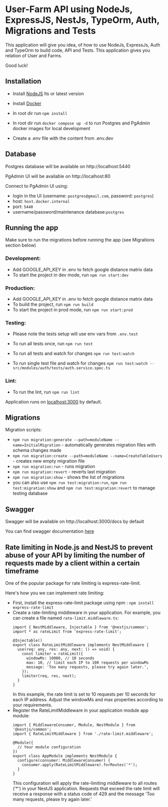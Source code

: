 # User-Farm API using NodeJs, ExpressJS, NestJs, TypeOrm, Auth, Migrations and Tests

This application will give you idea, of how to use NodeJs, ExpressJs, Auth and TypeOrm to build code, API and Tests.
This application gives you relation of User and Farms.

Good luck!

## Installation

- Install [NodeJS](https://nodejs.org/en/) lts or latest version
- Install [Docker](https://www.docker.com/get-started/)

- In root dir run `npm install`
- In root dir run `docker compose up -d` to run Postgres and PgAdmin docker images for local development
- Create a .env file with the content from .env.dev

## Database

Postgres database will be available on http://localhost:5440

PgAdmin UI will be available on http://localhost:80

Connect to PgAdmin UI using:

- login in the UI (username: `postgres@gmail.com`, password: `postgres`)
- host: `host.docker.internal`
- port: `5440`
- username/password/maintenance database:`postgres`

## Running the app

Make sure to run the migrations before running the app (see Migrations section below)

### Development:

- Add GOOGLE_API_KEY in .env to fetch google distance matrix data
- To start the project in dev mode, run `npm run start:dev`

### Production:

- Add GOOGLE_API_KEY in .env to fetch google distance matrix data
- To build the project, run `npm run build`
- To start the project in prod mode, run `npm run start:prod`

### Testing:

- Please note the tests setup will use env vars from `.env.test`

- To run all tests once, run `npm run test`
- To run all tests and watch for changes `npm run test:watch`
- To run single test file and watch for changes `npm run test:watch -- src/modules/auth/tests/auth.service.spec.ts`

### Lint:

- To run the lint, run `npm run lint`

Application runs on [localhost:3000](http://localhost:3000) by default.

## Migrations

Migration scripts:

- `npm run migration:generate --path=moduleName --name=InitialMigration` - automatically generates migration files with
  schema changes made
- `npm run migration:create --path=moduleName --name=CreateTableUsers` - creates new empty migration file
- `npm run migration:run` - runs migration
- `npm run migration:revert` - reverts last migration
- `npm run migration:show` - shows the list of migrations
- you can also use `npm run test:migration:run`, `npm run test:migration:show` and `npm run test:migration:revert` to
  manage testing database

## Swagger

Swagger will be available on http://localhost:3000/docs by default

You can find swagger documentation [here](https://swagger.io/docs/specification/about/)

## Rate limiting in Node.js and NestJS to prevent abuse of your API by limiting the number of requests made by a client within a certain timeframe

One of the popular package for rate limiting is express-rate-limit.

Here's how you we can implement rate limiting:
- First, install the express-rate-limit package using npm : `npm install express-rate-limit`
- Create a rate-limiting middleware in your application. For example, you can create a file named `rate-limit.middleware.ts`:
	```
  import { NestMiddleware, Injectable } from '@nestjs/common';
	import * as rateLimit from 'express-rate-limit';

	@Injectable()
	export class RateLimitMiddleware implements NestMiddleware {
	  use(req: any, res: any, next: () => void) {
		const limiter = rateLimit({
		  windowMs: 10000, // 10 seconds
		  max: 10, // limit each IP to 100 requests per windowMs
		  message: 'Too many requests, please try again later.',
		});
		limiter(req, res, next);
	  }
	}
  ```
  In this example, the rate limit is set to 10 requests per 10 seconds for each IP address. Adjust the windowMs and max properties according to your requirements.
- Register the RateLimitMiddleware in your application module app module:
	```
  import { MiddlewareConsumer, Module, NestModule } from '@nestjs/common';
	import { RateLimitMiddleware } from './rate-limit.middleware';

	@Module({
	  // Your module configuration
	})
	export class AppModule implements NestModule {
	  configure(consumer: MiddlewareConsumer) {
		consumer.apply(RateLimitMiddleware).forRoutes('*');
	  }
	}
  ```
	This configuration will apply the rate-limiting middleware to all routes ('*') in your NestJS application. Requests that exceed the rate limit will receive a response with a status code of 429 and the message 'Too many requests, please try again later.'
